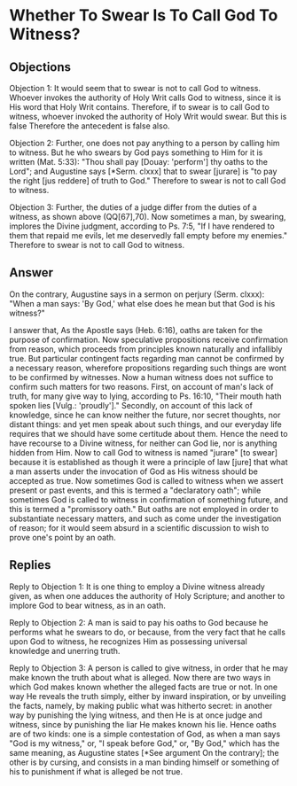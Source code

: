 # Whether To Swear Is To Call God To Witness?

## Objections

Objection 1: It would seem that to swear is not to call God to witness. Whoever invokes the authority of Holy Writ calls God to witness, since it is His word that Holy Writ contains. Therefore, if to swear is to call God to witness, whoever invoked the authority of Holy Writ would swear. But this is false Therefore the antecedent is false also.

Objection 2: Further, one does not pay anything to a person by calling him to witness. But he who swears by God pays something to Him for it is written (Mat. 5:33): "Thou shall pay [Douay: 'perform'] thy oaths to the Lord"; and Augustine says [*Serm. clxxx] that to swear [jurare] is "to pay the right [jus reddere] of truth to God." Therefore to swear is not to call God to witness.

Objection 3: Further, the duties of a judge differ from the duties of a witness, as shown above (QQ[67],70). Now sometimes a man, by swearing, implores the Divine judgment, according to Ps. 7:5, "If I have rendered to them that repaid me evils, let me deservedly fall empty before my enemies." Therefore to swear is not to call God to witness.

## Answer

On the contrary, Augustine says in a sermon on perjury (Serm. clxxx): "When a man says: 'By God,' what else does he mean but that God is his witness?"

I answer that, As the Apostle says (Heb. 6:16), oaths are taken for the purpose of confirmation. Now speculative propositions receive confirmation from reason, which proceeds from principles known naturally and infallibly true. But particular contingent facts regarding man cannot be confirmed by a necessary reason, wherefore propositions regarding such things are wont to be confirmed by witnesses. Now a human witness does not suffice to confirm such matters for two reasons. First, on account of man's lack of truth, for many give way to lying, according to Ps. 16:10, "Their mouth hath spoken lies [Vulg.: 'proudly']." Secondly, on account of this lack of knowledge, since he can know neither the future, nor secret thoughts, nor distant things: and yet men speak about such things, and our everyday life requires that we should have some certitude about them. Hence the need to have recourse to a Divine witness, for neither can God lie, nor is anything hidden from Him. Now to call God to witness is named "jurare" [to swear] because it is established as though it were a principle of law [jure] that what a man asserts under the invocation of God as His witness should be accepted as true. Now sometimes God is called to witness when we assert present or past events, and this is termed a "declaratory oath"; while sometimes God is called to witness in confirmation of something future, and this is termed a "promissory oath." But oaths are not employed in order to substantiate necessary matters, and such as come under the investigation of reason; for it would seem absurd in a scientific discussion to wish to prove one's point by an oath.

## Replies

Reply to Objection 1: It is one thing to employ a Divine witness already given, as when one adduces the authority of Holy Scripture; and another to implore God to bear witness, as in an oath.

Reply to Objection 2: A man is said to pay his oaths to God because he performs what he swears to do, or because, from the very fact that he calls upon God to witness, he recognizes Him as possessing universal knowledge and unerring truth.

Reply to Objection 3: A person is called to give witness, in order that he may make known the truth about what is alleged. Now there are two ways in which God makes known whether the alleged facts are true or not. In one way He reveals the truth simply, either by inward inspiration, or by unveiling the facts, namely, by making public what was hitherto secret: in another way by punishing the lying witness, and then He is at once judge and witness, since by punishing the liar He makes known his lie. Hence oaths are of two kinds: one is a simple contestation of God, as when a man says "God is my witness," or, "I speak before God," or, "By God," which has the same meaning, as Augustine states [*See argument On the contrary]; the other is by cursing, and consists in a man binding himself or something of his to punishment if what is alleged be not true.